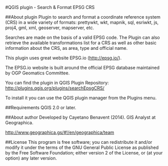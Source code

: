 #QGIS plugin - Search & Format EPSG CRS

##About plugin
Plugin to search and format a coordinate reference system (CRS) in a wide variety of formats: 
prettywkt, wkt, mapnik, sql, esriwkt, js, proj4, gml, xml, geoserver, mapserver, etc.

Searches are made on the basis of a valid EPSG code. The Plugin can also retrieve the available 
transformations list for a CRS as well as other basic information about the CRS, as area, type and official name. 

This plugin uses great website EPSG.io (http://epsg.io/). 

The EPSG.io website is built around the official EPSG database maintained by OGP Geomatics Committee.

You can find the plugin in QGIS Plugin Repository:
http://plugins.qgis.org/plugins/searchEpsgCRS/

To install it you can use the QGIS plugin manager from the Plugins menu.

##Requirements
QGIS 2.0 or later.

##About author
Developed by Cayetano Benavent (2014).
GIS Analyst at Geographica.

http://www.geographica.gs/#!/en/geographica/team

##License
This program is free software; you can redistribute it and/or modify
it under the terms of the GNU General Public License as published by
the Free Software Foundation; either version 2 of the License, or
(at your option) any later version.     

